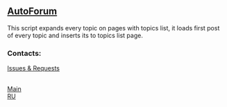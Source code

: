 ## [AutoForum](https://greasyfork.org/en/scripts/4264-autoforum-forum-expander)
This script expands every topic on pages with topics list, it loads first post of every topic and inserts its to topics list page.

### Contacts:
[Issues & Requests](https://github.com/PhantomCity/GS/issues/)

<br/>[Main](../../)
<br/>[RU](./RU/)
